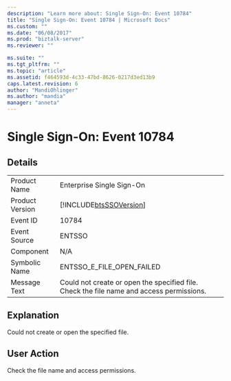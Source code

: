 ```yaml
---
description: "Learn more about: Single Sign-On: Event 10784"
title: "Single Sign-On: Event 10784 | Microsoft Docs"
ms.custom: ""
ms.date: "06/08/2017"
ms.prod: "biztalk-server"
ms.reviewer: ""

ms.suite: ""
ms.tgt_pltfrm: ""
ms.topic: "article"
ms.assetid: f464593d-4c33-47bd-8626-0217d3ed13b9
caps.latest.revision: 6
author: "MandiOhlinger"
ms.author: "mandia"
manager: "anneta"
---
```

# Single Sign-On: Event 10784
## Details  
  
|                 |                                                                                          |
|-----------------|------------------------------------------------------------------------------------------|
|  Product Name   |                                Enterprise Single Sign-On                                 |
| Product Version |                [!INCLUDE[btsSSOVersion](../includes/btsssoversion-md.md)]                |
|    Event ID     |                                          10784                                           |
|  Event Source   |                                          ENTSSO                                          |
|    Component    |                                           N/A                                            |
|  Symbolic Name  |                                ENTSSO_E_FILE_OPEN_FAILED                                 |
|  Message Text   | Could not create or open the specified file. Check the file name and access permissions. |
  
## Explanation  
 Could not create or open the specified file.  
  
## User Action  
 Check the file name and access permissions.
